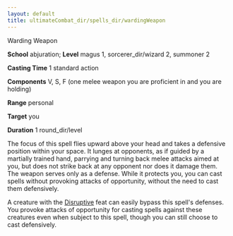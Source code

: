 ```yaml
---
layout: default
title: ultimateCombat_dir/spells_dir/wardingWeapon
---
```

Warding Weapon

**School** abjuration; **Level** magus 1, sorcerer_dir/wizard 2, summoner 2

**Casting Time** 1 standard action

**Components** V, S, F (one melee weapon you are proficient in and you are holding)

**Range** personal

**Target** you

**Duration** 1 round_dir/level

The focus of this spell flies upward above your head and takes a defensive position within your space. It lunges at opponents, as if guided by a martially trained hand, parrying and turning back melee attacks aimed at you, but does not strike back at any opponent nor does it damage them. The weapon serves only as a defense. While it protects you, you can cast spells without provoking attacks of opportunity, without the need to cast them defensively.

A creature with the [Disruptive](../feats#_disruptive) feat can easily bypass this spell's defenses. You provoke attacks of opportunity for casting spells against these creatures even when subject to this spell, though you can still choose to cast defensively.

